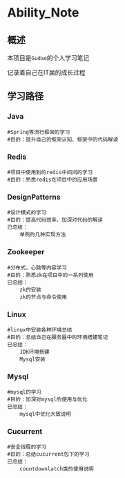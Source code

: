 # Ability_Note

## 概述

本项目是`Gudao`的个人学习笔记

记录着自己在IT届的成长过程

## 学习路径

### Java

```shell
#Spring等流行框架的学习
#目的：提升自己的框架认知、框架中的代码解读
```

### Redis

```shell
#项目中使用到的redis中间间的学习
#目的：熟悉redis在项目中的应用场景
```

### DesignPatterns

```shell
#设计模式的学习
#目的：提高代码效率、加深对代码的解读
已总结：
    单例的几种实现方法
```

### Zookeeper

```shell
#分布式，心跳等内容学习
#目的：熟悉zk在项目中的一系列使用
已总结：
    zk的安装
    zk的节点与命令使用
```

### Linux

```shell
#linux中安装各种环境总结
#目的：总结自己在服务器中的环境搭建笔记
已总结：
    JDK环境搭建
    Mysql安装
```

### Mysql

```shell
#mysql的学习
#目的：加深对mysql的使用与优化
已总结：
    mysql中优化大致说明
```

### Cucurrent

```shell
#安全线程的学习
#目的：总结cucurrent包下的学习
已总结：
    countdownlatch类的使用说明
```















